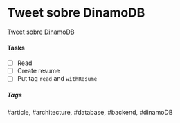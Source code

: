 # Tweet sobre DinamoDB
[Tweet sobre DinamoDB](https://twitter.com/arantespp/status/1384487571921723394)

#### Tasks
- [ ] Read
- [ ] Create resume
- [ ] Put tag `read` and `withResume`

##### Tags
#article, #architecture, #database, #backend, #dinamoDB
